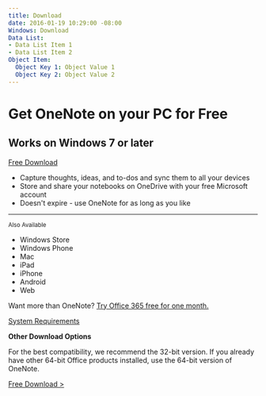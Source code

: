 ```yaml
---
title: Download
date: 2016-01-19 10:29:00 -08:00
Windows: Download
Data List:
- Data List Item 1
- Data List Item 2
Object Item:
  Object Key 1: Object Value 1
  Object Key 2: Object Value 2
---
```


# Get OneNote on your PC for Free

## Works on Windows 7 or later

[Free Download](//onenote.work/download/win32/x86/en-US)

* Capture thoughts, ideas, and to-dos and sync them to all your devices
* Store and share your notebooks on OneDrive with your free Microsoft account
* Doesn't expire - use OneNote for as long as you like

- - -

<small>Also Available</small>

* Windows Store
* Windows Phone
* Mac
* iPad
* iPhone
* Android
* Web

Want more than OneNote? [Try Office 365 free for one month.](//officeredir.microsoft.com/r/rlidOfficeTrial/?clid=1033)

[System Requirements](https://go.microsoft.com/fwlink/?LinkId=390454&clcid=0x409)

**Other Download Options**

For the best compatibility, we recommend the 32-bit version. If you already have other 64-bit Office products installed, use the 64-bit version of OneNote.

[Free Download >](http://www.onenote.com/download/win32/x64/en-US)